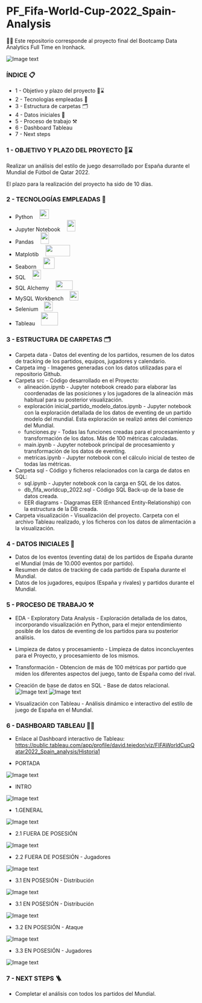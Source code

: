 # PF_Fifa-World-Cup-2022_Spain-Analysis

👨‍💻 Este repositorio corresponde al proyecto final del Bootcamp Data Analytics Full Time en Ironhack.

![Image text](https://github.com/Davidteje/FP_Fifa-World-Cup-2022_Spain-Analysis/blob/main/img/Tableau_Dashboard_1.PNG)


### ÍNDICE 📋

- 1 - Objetivo y plazo del proyecto 🎯⌛
- 2 - Tecnologías empleadas 🧰
- 3 - Estructura de carpetas 🗂️
- 4 - Datos iniciales 📨
- 5 - Proceso de trabajo ⚒️
- 6 - Dashboard Tableau
- 7 - Next steps 


### 1 - OBJETIVO Y PLAZO DEL PROYECTO 🎯⌛
Realizar un análisis del estilo de juego desarrollado por España durante el Mundial de Fútbol de Qatar 2022. 

El plazo para la realización del proyecto ha sido de 10 días.


### 2 - TECNOLOGÍAS EMPLEADAS 🧰
- Python &emsp;<img src="https://github.com/Davidteje/FP_Fifa-World-Cup-2022_Spain-Analysis/blob/main/img/python.webp" width="25" height="25">
- Jupyter Notebook &emsp;<img src="https://github.com/Davidteje/FP_Fifa-World-Cup-2022_Spain-Analysis/blob/main/img/jupyter.jpg" width="22" height="30">  &nbsp;&nbsp;    
- Pandas &emsp;<img src="https://github.com/Davidteje/FP_Fifa-World-Cup-2022_Spain-Analysis/blob/main/img/pandas.png" width="22" height="30"> &nbsp; &nbsp;
- Matplotib &emsp;<img src="https://github.com/Davidteje/FP_Fifa-World-Cup-2022_Spain-Analysis/blob/main/img/matplotib.png" width="65" height="30"> &nbsp; &nbsp;
- Seaborn &emsp;<img src="https://github.com/Davidteje/FP_Fifa-World-Cup-2022_Spain-Analysis/blob/main/img/seaborn.png" width="30" height="30"> &nbsp; &nbsp;
- SQL &emsp;<img src="https://github.com/Davidteje/FP_Fifa-World-Cup-2022_Spain-Analysis/blob/main/img/sql.png" width="23" height="25">   &nbsp;&nbsp;    
- SQL Alchemy &emsp;<img src="https://github.com/Davidteje/FP_Fifa-World-Cup-2022_Spain-Analysis/blob/main/img/sqlalchemy.jpeg" width="45" height="25">
- MySQL Workbench &nbsp;&nbsp;      <img src="https://github.com/Davidteje/FP_Fifa-World-Cup-2022_Spain-Analysis/blob/main/img/mysql-workbench.png" width="23" height="25">
- Selenium &nbsp;&nbsp;  <img src="https://github.com/Davidteje/FP_Fifa-World-Cup-2022_Spain-Analysis/blob/main/img/selenium.png" width="23" height="25">
- Tableau &nbsp;&nbsp;     <img src="https://github.com/Davidteje/FP_Fifa-World-Cup-2022_Spain-Analysis/blob/main/img/Tableau.png" width="45" height="35">


### 3 - ESTRUCTURA DE CARPETAS 🗂️
- Carpeta data - Datos del eventing de los partidos, resumen de los datos de tracking de los partidos, equipos, jugadores y calendario.
- Carpeta img - Imagenes generadas con los datos utilizadas para el repositorio Github.
- Carpeta src - Código desarrollado en el Proyecto: 
    - alineación.ipynb - Jupyter notebook creado para elaborar las coordenadas de las posiciones y los jugadores de la alineación más habitual para su posterior visualización.
    - exploración inicial_partido_modelo_datos.ipynb - Jupyter notebook con la exploración detallada de los datos de eventing de un partido modelo del mundial. Esta exploración se realizó antes del comienzo del Mundial.
    - funciones.py - Todas las funciones creadas para el procesamiento y transformación de los datos. Más de 100 métricas calculadas.
    - main.ipynb - Jupyter notebook principal de procesamiento y transformación de los datos de eventing.
    - metricas.ipynb - Jupyter notebook con el cálculo inicial de testeo de todas las métricas.
- Carpeta sql - Código y ficheros relacionados con la carga de datos en SQL:
    - sql.ipynb - Jupyter notebook con la carga en SQL de los datos.
    - db_fifa_worldcup_2022.sql - Código SQL Back-up de la base de datos creada.
    - EER diagrams - Diagramas EER (Enhanced Entity-Relationship) con la estructura de la DB creada.
- Carpeta visualización - Visualización del proyecto. Carpeta con el archivo Tableau realizado, y los ficheros con los datos de alimentación a la visualización.



### 4 - DATOS INICIALES 📨
- Datos de los eventos (eventing data) de los partidos de España durante el Mundial (más de 10.000 eventos por partido).
- Resumen de datos de tracking de cada partido de España durante el Mundial.
- Datos de los jugadores, equipos (España y rivales) y partidos durante el Mundial.


### 5 - PROCESO DE TRABAJO ⚒️
- EDA - Exploratory Data Analysis - Exploración detallada de los datos, incorporando visualización en Python, para el mejor entendimiento posible de los datos de eventing de los partidos para su posterior análisis.
- Limpieza de datos y procesamiento - Limpieza de datos inconcluyentes para el Proyecto, y procesamiento de los mismos.
- Transformación - Obtencion de más de 100 métricas por partido que miden los diferentes aspectos del juego, tanto de España como del rival.
- Creación de base de datos en SQL - Base de datos relacional.
![Image text](https://github.com/Davidteje/FP_Fifa-World-Cup-2022_Spain-Analysis/blob/main/sql/EER_diagram_1.PNG)
![Image text](https://github.com/Davidteje/FP_Fifa-World-Cup-2022_Spain-Analysis/blob/main/sql/EER_diagram_2.PNG)

- Visualización con Tableau - Análisis dinámico e interactivo del estilo de juego de España en el Mundial.


### 6 - DASHBOARD TABLEAU 👨‍🎨

- Enlace al Dashboard interactivo de Tableau:
https://public.tableau.com/app/profile/david.tejedor/viz/FIFAWorldCupQatar2022_Spain_analysis/Historia1


- PORTADA

![Image text](https://github.com/Davidteje/FP_Fifa-World-Cup-2022_Spain-Analysis/blob/main/img/Tableau_Dashboard_1.PNG)

- INTRO

![Image text](https://github.com/Davidteje/FP_Fifa-World-Cup-2022_Spain-Analysis/blob/main/img/Tableau_Dashboard_2.PNG)

- 1.GENERAL

![Image text](https://github.com/Davidteje/FP_Fifa-World-Cup-2022_Spain-Analysis/blob/main/img/Tableau_Dashboard_3.PNG)

- 2.1 FUERA DE POSESIÓN

![Image text](https://github.com/Davidteje/FP_Fifa-World-Cup-2022_Spain-Analysis/blob/main/img/Tableau_Dashboard_4.PNG)

- 2.2 FUERA DE POSESIÓN - Jugadores

![Image text](https://github.com/Davidteje/FP_Fifa-World-Cup-2022_Spain-Analysis/blob/main/img/Tableau_Dashboard_5.PNG)

- 3.1 EN POSESIÓN - Distribución

![Image text](https://github.com/Davidteje/FP_Fifa-World-Cup-2022_Spain-Analysis/blob/main/img/Tableau_Dashboard_6.PNG)

- 3.1 EN POSESIÓN - Distribución

![Image text](https://github.com/Davidteje/FP_Fifa-World-Cup-2022_Spain-Analysis/blob/main/img/Tableau_Dashboard_7.PNG)

- 3.2 EN POSESIÓN - Ataque

![Image text](https://github.com/Davidteje/FP_Fifa-World-Cup-2022_Spain-Analysis/blob/main/img/Tableau_Dashboard_8.PNG)

- 3.3 EN POSESIÓN - Jugadores

![Image text](https://github.com/Davidteje/FP_Fifa-World-Cup-2022_Spain-Analysis/blob/main/img/Tableau_Dashboard_9.PNG)



### 7 - NEXT STEPS 🪜
- Completar el análisis con todos los partidos del Mundial.

